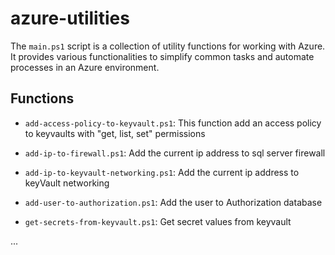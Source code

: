 # azure-utilities

The `main.ps1` script is a collection of utility functions for working with Azure. It provides various functionalities to simplify common tasks and automate processes in an Azure environment.

## Functions

- `add-access-policy-to-keyvault.ps1`: This function add an access policy to keyvaults with "get, list, set" permissions

- `add-ip-to-firewall.ps1`: Add the current ip address to sql server firewall

- `add-ip-to-keyvault-networking.ps1`: Add the current ip address to keyVault networking

- `add-user-to-authorization.ps1`: Add the user to Authorization database 

- `get-secrets-from-keyvault.ps1`: Get secret values from keyvault


...

